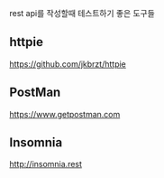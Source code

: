 rest api를 작성할때 테스트하기 좋은 도구들

## httpie
https://github.com/jkbrzt/httpie

## PostMan
https://www.getpostman.com

## Insomnia
http://insomnia.rest

